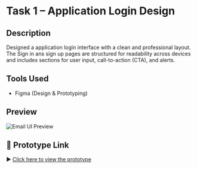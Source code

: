 # Task 1 – Application Login Design

## Description
Designed a application login interface with a clean and professional layout. The Sign in ans sign up pages are structured for readability across devices and includes sections for user input, call-to-action (CTA), and alerts.

## Tools Used
- Figma (Design & Prototyping)

## Preview
![Email UI Preview](./login-page-preview.png)

## 🔗 Prototype Link
▶️ [Click here to view the prototype](https://www.figma.com/proto/ygi7bRkQRvhuznZmWWHxl6/Untitled?node-id=0-1&t=xo0x8jmAvxKfFNN2-1)

